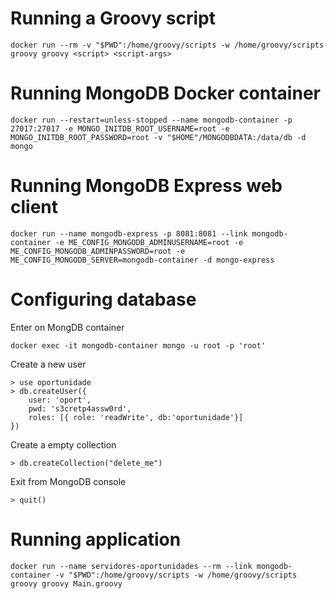 Running a Groovy script
=======================

```
docker run --rm -v "$PWD":/home/groovy/scripts -w /home/groovy/scripts groovy groovy <script> <script-args>
```

Running MongoDB Docker container
================================

```
docker run --restart=unless-stopped --name mongodb-container -p 27017:27017 -e MONGO_INITDB_ROOT_USERNAME=root -e MONGO_INITDB_ROOT_PASSWORD=root -v "$HOME"/MONGODBDATA:/data/db -d mongo
```

Running MongoDB Express web client
==================================

```
docker run --name mongodb-express -p 8081:8081 --link mongodb-container -e ME_CONFIG_MONGODB_ADMINUSERNAME=root -e ME_CONFIG_MONGODB_ADMINPASSWORD=root -e ME_CONFIG_MONGODB_SERVER=mongodb-container -d mongo-express
```

Configuring database
====================

Enter on MongDB container

```
docker exec -it mongodb-container mongo -u root -p 'root'
```

Create a new user

```
> use oportunidade
> db.createUser({
    user: 'oport',
    pwd: 's3cretp4assw0rd',
    roles: [{ role: 'readWrite', db:'oportunidade'}]
})
```

Create a empty collection

```
> db.createCollection("delete_me")
```

Exit from MongoDB console

```
> quit()
```

Running application
===================

```
docker run --name servidores-oportunidades --rm --link mongodb-container -v "$PWD":/home/groovy/scripts -w /home/groovy/scripts groovy groovy Main.groovy
```